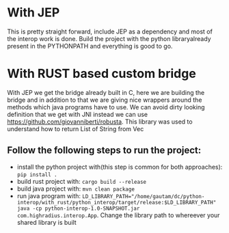 # With JEP
This is pretty straight forward, include JEP as a dependency and most of the interop work is done. Build the project with the python libraryalready present in the PYTHONPATH and everything is good to go.

# With RUST based custom bridge
With JEP we get the bridge already built in C, here we are building the bridge and in addition to that we are giving nice wrappers around the methods which java programs have to use. We can avoid dirty looking definition that we get with JNI instead we can use https://github.com/giovanniberti/robusta. This library was used to understand how to return List of String from Vec<String>

## Follow the following steps to run the project:
- install the python project with(this step is common for both approaches): `pip install .` 
- build rust project with: `cargo build --release`
- build java project with: `mvn clean package`
- run java program with: `LD_LIBRARY_PATH="/home/gautam/dc/python-interop/with_rust/python_interop/target/release:$LD_LIBRARY_PATH" java -cp python-interop-1.0-SNAPSHOT.jar com.highradius.interop.App`. Change the library path to whereever your shared library is built

